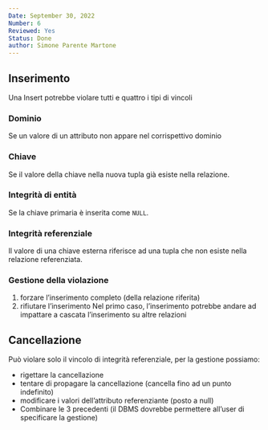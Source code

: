 ```yaml
---
Date: September 30, 2022
Number: 6
Reviewed: Yes
Status: Done
author: Simone Parente Martone
---
```

## Inserimento
Una Insert potrebbe violare tutti e quattro i tipi di vincoli
### Dominio
Se un valore di un attributo non appare nel corrispettivo dominio
### Chiave
Se il valore della chiave nella nuova tupla già esiste nella relazione.
### Integrità di entità
Se la chiave primaria è inserita come `NULL`.
### Integrità referenziale
Il valore di una chiave esterna riferisce ad una tupla che non esiste nella relazione referenziata.
### Gestione della violazione
1. forzare l’inserimento completo (della relazione riferita)
2. rifiutare l’inserimento
Nel primo caso, l’inserimento potrebbe andare ad impattare a cascata l’inserimento su altre relazioni
## Cancellazione
Può violare solo il vincolo di integrità referenziale, per la gestione possiamo:
- rigettare la cancellazione
- tentare di propagare la cancellazione (cancella fino ad un punto indefinito)
- modificare i valori dell’attributo referenziante (posto a null)
- Combinare le 3 precedenti (il DBMS dovrebbe permettere all’user di specificare la gestione)